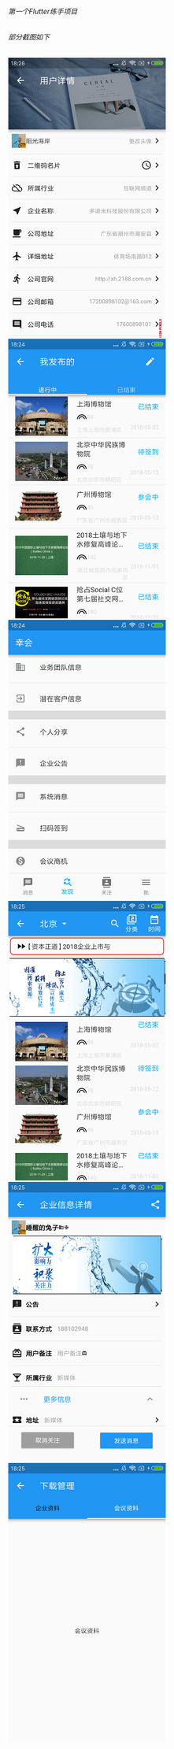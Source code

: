 ###### 第一个Flutter练手项目 ######

###### 部分截图如下 ######

![](https://github.com/cnrnews/flutter_client/blob/HEAD/screenshoots/1.png?raw=true)
![](https://github.com/cnrnews/flutter_client/blob/HEAD/screenshoots/2.png?raw=true)
![](https://github.com/cnrnews/flutter_client/blob/HEAD/screenshoots/3.png?raw=true)
![](https://github.com/cnrnews/flutter_client/blob/HEAD/screenshoots/4.png?raw=true)
![](https://github.com/cnrnews/flutter_client/blob/HEAD/screenshoots/5.png?raw=true)
![](https://github.com/cnrnews/flutter_client/blob/HEAD/screenshoots/6.png?raw=true)
